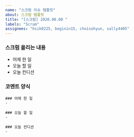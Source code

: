 ```yaml
---
name: "스크럼 이슈 템플릿"
about: 스크럼 템플릿
title: "[스크럼] 2020.00.00 "
labels: "Scrum"
assignees: "hsik0225, beginin15, choisohyun, sally4405"
---
```


### 스크럼 올리는 내용

- 어제 한 일
- 오늘 할 일
- 오늘 컨디션

### 코멘트 양식

```
### 어제 한 일
-

### 오늘 할 일
-

### 오늘 컨디션
-
```

